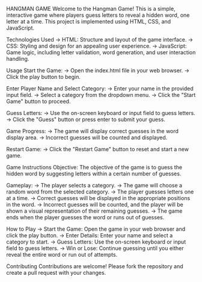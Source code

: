 HANGMAN GAME
Welcome to the Hangman Game! This is a simple, interactive game where players guess letters to reveal a hidden word, one letter at a time. This project is implemented using HTML, CSS, and JavaScript.

Technologies Used
-> HTML: Structure and layout of the game interface.
-> CSS: Styling and design for an appealing user experience.
-> JavaScript: Game logic, including letter validation, word generation, and user interaction handling.

Usage
Start the Game:
-> Open the index.html file in your web browser.
-> Click the play button to begin.

Enter Player Name and Select Category:
-> Enter your name in the provided input field.
-> Select a category from the dropdown menu.
-> Click the "Start Game" button to proceed.

Guess Letters: -> Use the on-screen keyboard or input field to guess letters.
-> Click the "Guess" button or press enter to submit your guess.

Game Progress: -> The game will display correct guesses in the word display area.
-> Incorrect guesses will be counted and displayed.

Restart Game: -> Click the "Restart Game" button to reset and start a new game.

Game Instructions Objective:
The objective of the game is to guess the hidden word by suggesting letters within a certain number of guesses.

Gameplay:
-> The player selects a category.
-> The game will choose a random word from the selected category.
-> The player guesses letters one at a time.
-> Correct guesses will be displayed in the appropriate positions in the word.
-> Incorrect guesses will be counted, and the player will be shown a visual representation of their remaining guesses.
-> The game ends when the player guesses the word or runs out of guesses.

How to Play -> Start the Game: Open the game in your web browser and click the play button.
-> Enter Details: Enter your name and select a category to start.
-> Guess Letters: Use the on-screen keyboard or input field to guess letters.
-> Win or Lose: Continue guessing until you either reveal the entire word or run out of attempts.

Contributing
Contributions are welcome! Please fork the repository and create a pull request with your changes.
